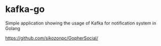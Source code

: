 # kafka-go
Simple application showing the usage of Kafka for notification system in Golang

https://github.com/sikozonpc/GopherSocial/
